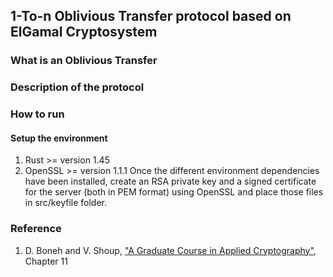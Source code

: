## 1-To-n Oblivious Transfer protocol based on ElGamal Cryptosystem
### What is an Oblivious Transfer
### Description of the protocol
### How to run
#### Setup the environment
1. Rust >= version 1.45
2. OpenSSL >= version 1.1.1
Once the different environment dependencies have been installed, create an RSA private key and a signed 
certificate for the server (both in PEM format) using OpenSSL and place those files in
src/keyfile folder.
### Reference
1. D. Boneh and V. Shoup, ["A Graduate Course in Applied Cryptography"](https://toc.cryptobook.us/), Chapter 11

